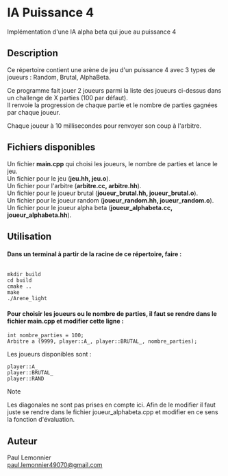 # IA Puissance 4

Implémentation d'une IA alpha beta qui joue au puissance 4

## Description

Ce répertoire contient une arène de jeu d'un puissance 4 avec 3 types de joueurs : Random, Brutal, AlphaBeta.    
    
Ce programme fait jouer 2 joueurs parmi la liste des joueurs ci-dessus dans un challenge de X parties (100 par défaut).     
Il renvoie la progression de chaque partie et le nombre de parties gagnées par chaque joueur.    

Chaque joueur à 10 millisecondes pour renvoyer son coup à l'arbitre.   
   
## Fichiers disponibles

Un fichier **main.cpp** qui choisi les joueurs, le nombre de parties et lance le jeu.   
Un fichier pour le jeu (**jeu.hh, jeu.o**).   
Un fichier pour l'arbitre (**arbitre.cc, arbitre.hh**).   
Un fichier pour le joueur brutal (**joueur_brutal.hh, joueur_brutal.o**).   
Un fichier pour le joueur random (**joueur_random.hh, joueur_random.o**).   
Un fichier pour le joueur alpha beta (**joueur_alphabeta.cc, joueur_alphabeta.hh**).   
    

## Utilisation

#### Dans un terminal à partir de la racine de ce répertoire, faire :   

```

mkdir build
cd build
cmake ..
make
./Arene_light

```

#### Pour choisir les joueurs ou le nombre de parties, il faut se rendre dans le fichier main.cpp et modifier cette ligne :

```
int nombre_parties = 100;
Arbitre a (9999, player::A_, player::BRUTAL_, nombre_parties);
```

Les joueurs disponibles sont : 

```
player::A_
player::BRUTAL_
player::RAND
```

>[!NOTE]   
>Les diagonales ne sont pas prises en compte ici. Afin de le modifier il faut juste se rendre dans le fichier joueur_alphabeta.cpp et modifier en ce sens la fonction d'évaluation.

## Auteur

Paul Lemonnier     
paul.lemonnier49070@gmail.com  
